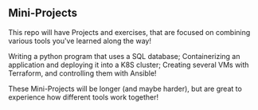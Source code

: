 ## Mini-Projects

This repo will have Projects and exercises, that are focused on combining various tools you've learned along the way!

Writing a python program that uses a SQL database; Containerizing an application and deploying it into a K8S cluster; Creating several VMs with Terraform, and controlling them with Ansible!

These Mini-Projects will be longer (and maybe harder), but are great to experience how different tools work together! 